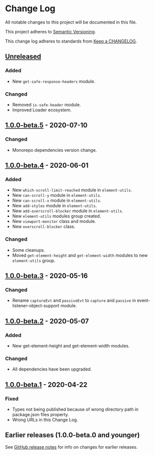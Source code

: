 # Change Log

All notable changes to this project will be documented in this file.

This project adheres to [Semantic Versioning](https://semver.org).

This change log adheres to standards from [Keep a CHANGELOG](https://keepachangelog.com).

## [Unreleased]

### Added
- New `get-safe-response-headers` module.

### Changed
- Removed `is-safe-header` module.
- Improved Loader ecosystem.

## [1.0.0-beta.5] - 2020-07-10

### Changed
- Monorepo dependencies version change.

## [1.0.0-beta.4] - 2020-06-01

### Added
- New `which-scroll-limit-reached` module in `element-utils`.
- New `can-scroll-y` module in `element-utils`.
- New `can-scroll-x` module in `element-utils`.
- New `add-styles` module in `element-utils`.
- New `add-overscroll-blocker` module in `element-utils`.
- New `element-utils` modules group created.
- New `viewport-monitor` class and module.
- New `overscroll-blocker` class.

### Changed
- Some cleanups.
- Moved `get-element-height` and `get-element-width` modules to new `element-utils` group.

## [1.0.0-beta.3] - 2020-05-16

### Changed
- Rename `captureEvt` and `passiveEvt` to `capture` and `passive` in event-listener-object-support module.

## [1.0.0-beta.2] - 2020-05-07

### Added
- New get-element-height and get-element-width modules.

### Changed
- All dependencies have been upgraded.

## [1.0.0-beta.1] - 2020-04-22

### Fixed
- Types not being published because of wrong directory path in package.json files property.
- Wrong URLs in this Change Log.

## Earlier releases (1.0.0-beta.0 and younger)
See [GitHub release notes](https://github.com/codistica/codistica-js/releases?after=@codistica/browser@1.0.0-beta.1)
for info on changes for earlier releases.

[Unreleased]: https://github.com/codistica/codistica-js/compare/@codistica/browser@1.0.0-beta.5...HEAD
[1.0.0-beta.5]: https://github.com/codistica/codistica-js/compare/@codistica/browser@1.0.0-beta.4...@codistica/browser@1.0.0-beta.5
[1.0.0-beta.4]: https://github.com/codistica/codistica-js/compare/@codistica/browser@1.0.0-beta.3...@codistica/browser@1.0.0-beta.4
[1.0.0-beta.3]: https://github.com/codistica/codistica-js/compare/@codistica/browser@1.0.0-beta.2...@codistica/browser@1.0.0-beta.3
[1.0.0-beta.2]: https://github.com/codistica/codistica-js/compare/@codistica/browser@1.0.0-beta.1...@codistica/browser@1.0.0-beta.2
[1.0.0-beta.1]: https://github.com/codistica/codistica-js/compare/@codistica/browser@1.0.0-beta.0...@codistica/browser@1.0.0-beta.1
